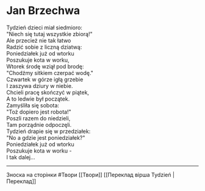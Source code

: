 # Jan Brzechwa

Tydzień dzieci miał siedmioro:  
"Niech się tutaj wszystkie zbiorą!"  
Ale przecież nie tak łatwo  
Radzić sobie z liczną dziatwą:  
Poniedziałek już od wtorku  
Poszukuje kota w worku,  
Wtorek środę wziął pod brodę:  
"Chodźmy sitkiem czerpać wodę."  
Czwartek w górze igłą grzebie  
I zaszywa dziury w niebie.  
Chcieli pracę skończyć w piątek,  
A to ledwie był początek.  
Zamyśliła się sobota:  
"Toż dopiero jest robota!"  
Poszli razem do niedzieli,  
Tam porządnie odpoczęli.  
Tydzień drapie się w przedziałek:  
"No a gdzie jest poniedziałek?"  
Poniedziałek już od wtorku  
Poszukuje kota w worku -  
I tak dalej...


------------------------
Зноска на сторінки
#Твори 
[[Твори]]
[[Переклад вірша Tydzień | Переклад]]